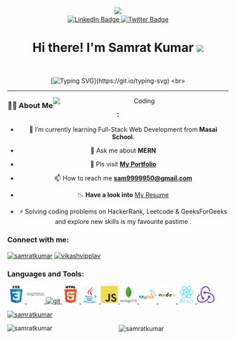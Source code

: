  
<div id="header" align="center">
  <img src="https://media.giphy.com/media/M9gbBd9nbDrOTu1Mqx/giphy.gif" width="100"/>
  <div id="badges">
    <a href="https://www.linkedin.com/in/samrat-kumar-992a93234/">
      <img src="https://img.shields.io/badge/LinkedIn-blue?style=for-the-badge&logo=linkedin&logoColor=white" alt="LinkedIn Badge"/>
    </a>
   <a href="https://twitter.com/samratk02525671">
      <img src="https://img.shields.io/badge/Twitter-blue?style=for-the-badge&logo=twitter&logoColor=white" alt="Twitter Badge"/>
    </a>
     
<!--   </div>
  <img src="https://komarev.com/ghpvc/?username=vikasviplav&style=flat-square&color=blue" alt=""/>
<a href="https://github.com/vikasviplav?tab=followers"><img src="https://img.shields.io/github/followers/vikasviplav?label=Followers&style=social" alt="GitHub Badge"></a>
 </div> -->

<h1 align="center">Hi there! I'm Samrat Kumar <img src="https://media.giphy.com/media/hvRJCLFzcasrR4ia7z/giphy.gif" width="25px"> </h1>
 <br>

[![Typing SVG](https://readme-typing-svg.herokuapp.com?font=comfortaa&color=016EEA&size=24&width=500&lines=Currently+Learning+Full-Stack+Web+Development;Open-Source+Developer;Nice+to+meet+you...)](https://git.io/typing-svg)
  <br>
<hr/>
<img align="right" alt="Coding" width="400" src="https://cdn.dribbble.com/users/1162077/screenshots/3848914/programmer.gif">


### :man_technologist: About Me :

- 🌱 I’m currently learning Full-Stack Web Development from **Masai School**.

- 💬 Ask me about **MERN**

- 💼 Pls visit **<a href="https://samrat-kumar.netlify.app/">My Portfolio</a>**

- 📫 How to reach me **sam9999950@gmail.com**

- 📉 **Have a look into** [My Resume](https://drive.google.com/drive/u/0/my-drive)

- ⚡ Solving coding problems on HackerRank, Leetcode & GeeksForGeeks and explore new skills is my favourite pastime
  .

<h3 align="left">Connect with me:</h3>
<p align="left">
<a href="https://codepen.io/samratkumar" target="blank"><img align="center" src="https://raw.githubusercontent.com/rahuldkjain/github-profile-readme-generator/master/src/images/icons/Social/codepen.svg" alt="samratkumar" height="30" width="40" /></a>
<a href="https://codesandbox.io/u/samrat124" target="blank"><img align="center" src="https://raw.githubusercontent.com/rahuldkjain/github-profile-readme-generator/master/src/images/icons/Social/codesandbox.svg" alt="vikashvipplav" height="30" width="40" /></a>

</p>

<h3 align="left">Languages and Tools:</h3>
<p align="left">    <a href="https://www.w3schools.com/css/" target="_blank" rel="noreferrer"> <img src="https://raw.githubusercontent.com/devicons/devicon/master/icons/css3/css3-original-wordmark.svg" alt="css3" width="40" height="40"/> </a> <a href="https://expressjs.com" target="_blank" rel="noreferrer"> <img src="https://raw.githubusercontent.com/devicons/devicon/master/icons/express/express-original-wordmark.svg" alt="express" width="40" height="40"/> </a> <a href="https://git-scm.com/" target="_blank" rel="noreferrer"> <img src="https://www.vectorlogo.zone/logos/git-scm/git-scm-icon.svg" alt="git" width="40" height="40"/> </a> <a href="https://www.w3.org/html/" target="_blank" rel="noreferrer"> <img src="https://raw.githubusercontent.com/devicons/devicon/master/icons/html5/html5-original-wordmark.svg" alt="html5" width="40" height="40"/> </a> <a href="https://www.java.com" target="_blank" rel="noreferrer"> <img src="https://raw.githubusercontent.com/devicons/devicon/master/icons/java/java-original.svg" alt="java" width="40" height="40"/> </a> <a href="https://developer.mozilla.org/en-US/docs/Web/JavaScript" target="_blank" rel="noreferrer"> <img src="https://raw.githubusercontent.com/devicons/devicon/master/icons/javascript/javascript-original.svg" alt="javascript" width="40" height="40"/> </a>     <a href="https://www.mongodb.com/" target="_blank" rel="noreferrer"> <img src="https://raw.githubusercontent.com/devicons/devicon/master/icons/mongodb/mongodb-original-wordmark.svg" alt="mongodb" width="40" height="40"/> </a> <a href="https://www.mysql.com/" target="_blank" rel="noreferrer"> <img src="https://raw.githubusercontent.com/devicons/devicon/master/icons/mysql/mysql-original-wordmark.svg" alt="mysql" width="40" height="40"/> </a> <a href="https://nodejs.org" target="_blank" rel="noreferrer"> <img src="https://raw.githubusercontent.com/devicons/devicon/master/icons/nodejs/nodejs-original-wordmark.svg" alt="nodejs" width="40" height="40"/> </a> <a href="https://reactjs.org/" target="_blank" rel="noreferrer"> <img src="https://raw.githubusercontent.com/devicons/devicon/master/icons/react/react-original-wordmark.svg" alt="react" width="40" height="40"/> </a> <a href="https://redux.js.org" target="_blank" rel="noreferrer"> <img src="https://raw.githubusercontent.com/devicons/devicon/master/icons/redux/redux-original.svg" alt="redux" width="40" height="40"/> </a> </p>

<p align="left"> <a href="https://github.com/ryo-ma/github-profile-trophy"><img src="https://github-profile-trophy.vercel.app/?username=samrat124" alt="samratkumar" /></a> </p>

<!-- [![Samrat's GitHub activity graph](https://activity-graph.herokuapp.com/graph?username=vikasviplav&&theme=xcode)](https://github.com/vikasviplav) -->

<p><img align="left" src="https://github-readme-stats.vercel.app/api/top-langs?username=samrat124&show_icons=true&locale=en&layout=compact&theme=tokyonight" alt="samratkumar" /></p>

<p>&nbsp;<img align="center" src="https://github-readme-stats.vercel.app/api?username=samrat124&show_icons=true&locale=en&theme=tokyonight" alt="samratkumar" /></p>

<!-- <p><img align="center" src="https://github-readme-streak-stats.herokuapp.com/?user=samrat124&&theme=tokyonight" alt="vikasviplav" /></p> -->
